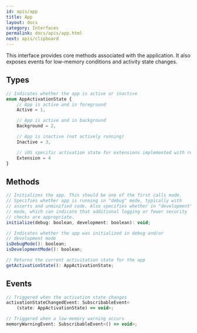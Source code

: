 ```yaml
---
id: apis/app
title: App
layout: docs
category: Interfaces
permalink: docs/apis/app.html
next: apis/clipboard
---
```


This interface provides core methods associated with the application. It also exposes events for low-memory conditions and activity state changes.

## Types
``` javascript
// Indicates whether the app is active or inactive
enum AppActivationState {
    // App is active and in foreground
    Active = 1,

    // App is active and in background
    Background = 2,

    // App is inactive (not actively running)
    Inactive = 3,

    // iOS specific activation state for extensions implemented with react-native
    Extension = 4
}
```

## Methods
``` javascript
// Initializes the app. This should be one of the first calls made.
// Specifies whether app is running in "debug" mode, typically with 
// asserts and unminified code. Also specifies whether in "development"
// mode, which can indicate that additional logging or fewer security
// checks are appropriate.
initialize(debug: boolean, development: boolean): void;

// Indicates whether the app was initialized in debug and/or
// development mode
isDebugMode(): boolean;
isDevelopmentMode(): boolean;

// Returns the current activitation state for the app
getActivationState(): AppActivationState;
```

## Events
``` javascript
// Triggered when the activation state changes
activationStateChangedEvent: SubscribableEvent<
    (state: AppActivationState) => void>;

// Triggered when a low-memory warning occurs
memoryWarningEvent: SubscribableEvent<() => void>;
```

